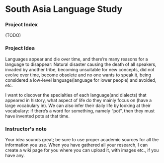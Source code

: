 # South Asia Language Study
### Project Index
 (TODO)

### Project Idea
Languages appear and die over time, and there’re many reasons for a language to disappear: Natural disaster causing the death of all speakers, invaded by another tribe, becoming unsuitable for new concepts, did not evolve over time, become obsolete and no one wants to speak it, being considered a low-level language(language for lower people) and avoided, etc. 

I want to discover the specialties of each language(and dialects) that appeared in history, what aspect of life do they mainly focus on (have a large vocabulary in). We can also infer their daily life by looking at their vocabulary: if there’s a word for something, namely “pot”, then they must have invented pots at that time.

### Instructor's note
Your idea sounds great; be sure to use proper academic sources for all the information you use. When you have gathered all your research, I can create a wiki page for you where you can upload it, with images etc., if you have any.